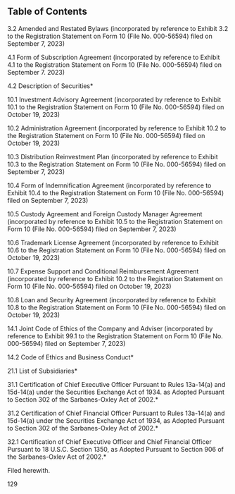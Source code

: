 ## **Table of Contents**

3.2 Amended and Restated Bylaws (incorporated by reference to Exhibit 3.2 to the Registration Statement on Form 10 (File No. 000-56594) filed on September 7, 2023)

4.1 Form of Subscription Agreement (incorporated by reference to Exhibit 4.1 to the Registration Statement on Form 10 (File No. 000-56594) filed on September 7. 2023)

4.2 Description of Securities\*

10.1 Investment Advisory Agreement (incorporated by reference to Exhibit 10.1 to the Registration Statement on Form 10 (File No. 000-56594) filed on October 19, 2023)

10.2 Administration Agreement (incorporated by reference to Exhibit 10.2 to the Registration Statement on Form 10 (File No. 000-56594) filed on October 19, 2023)

10.3 Distribution Reinvestment Plan (incorporated by reference to Exhibit 10.3 to the Registration Statement on Form 10 (File No. 000-56594) filed on September 7, 2023)

10.4 Form of Indemnification Agreement (incorporated by reference to Exhibit 10.4 to the Registration Statement on Form 10 (File No. 000-56594) filed on September 7, 2023)

10.5 Custody Agreement and Foreign Custody Manager Agreement (incorporated by reference to Exhibit 10.5 to the Registration Statement on Form 10 (File No. 000-56594) filed on September 7, 2023)

10.6 Trademark License Agreement (incorporated by reference to Exhibit 10.6 to the Registration Statement on Form 10 (File No. 000-56594) filed on October 19, 2023)

10.7 Expense Support and Conditional Reimbursement Agreement (incorporated by reference to Exhibit 10.2 to the Registration Statement on Form 10 (File No. 000-56594) filed on October 19, 2023)

10.8 Loan and Security Agreement (incorporated by reference to Exhibit 10.8 to the Registration Statement on Form 10 (File No. 000-56594) filed on October 19, 2023)

14.1 Joint Code of Ethics of the Company and Adviser (incorporated by reference to Exhibit 99.1 to the Registration Statement on Form 10 (File No. 000-56594) filed on September 7, 2023)

14.2 Code of Ethics and Business Conduct\*

21.1 List of Subsidiaries\*

31.1 Certification of Chief Executive Officer Pursuant to Rules 13a-14(a) and 15d-14(a) under the Securities Exchange Act of 1934. as Adopted Pursuant to Section 302 of the Sarbanes-Oxley Act of 2002.\*

31.2 Certification of Chief Financial Officer Pursuant to Rules 13a-14(a) and 15d-14(a) under the Securities Exchange Act of 1934, as Adopted Pursuant to Section 302 of the Sarbanes-Oxley Act of 2002.\*

32.1 Certification of Chief Executive Officer and Chief Financial Officer Pursuant to 18 U.S.C. Section 1350, as Adopted Pursuant to Section 906 of the Sarbanes-Oxlev Act of 2002.\*

Filed herewith.

129